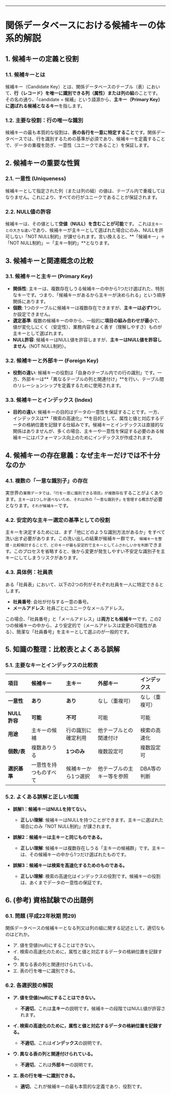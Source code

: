 ***

# 関係データベースにおける候補キーの体系的解説

## 1. 候補キーの定義と役割

### 1.1. 候補キーとは
候補キー（Candidate Key）とは、関係データベースのテーブル（表）において、**行（レコード）を唯一に識別できる列（属性）または列の組**のことです。
その名の通り、「candidate = 候補」という語源から、**主キー（Primary Key）に選ばれる候補となるキー**を指します。

### 1.2. 主要な役割：行の唯一な識別
候補キーの最も本質的な役割は、**表の各行を一意に特定すること**です。関係データベースでは、行を識別するための基準が必須であり、候補キーを定義することで、データの重複を防ぎ、一意性（ユニークであること）を保証します。

## 2. 候補キーの重要な性質
### 2.1. 一意性 (Uniqueness)
候補キーとして指定された列（または列の組）の値は、テーブル内で重複してはなりません。これにより、すべての行がユニークであることが保証されます。

### 2.2. NULL値の許容
候補キーは、その値として**空値（NULL）を含むことが可能**です。
これは`主キーとの大きな違い`であり、候補キーが主キーとして選ばれた場合にのみ、NULLを許可しない「NOT NULL制約」が課せられます。言い換えると、**「候補キー」＋「NOT NULL制約」＝「主キー制約」**となります。

## 3. 候補キーと関連概念の比較
### 3.1. 候補キーと主キー (Primary Key)
*   **関係性**: 主キーは、複数存在しうる候補キーの中から1つだけ選ばれた、特別なキーです。つまり、「候補キーがあるから主キーが決められる」という順序関係にあります。
*   **個数**: 1つのテーブルに候補キーは複数存在できますが、**主キーは必ず1つ**しか設定できません。
*   **選定基準**: 複数の候補キーの中から、一般的に**項目の組み合わせが最小**で、値が変化しにくく（安定性）、業務内容をよく表す（理解しやすさ）ものが主キーとして選ばれます。
*   **NULL許容**: 候補キーはNULL値を許容しますが、**主キーはNULL値を許容しません**（NOT NULL制約）。

### 3.2. 候補キーと外部キー (Foreign Key)
*   **役割の違い**: 候補キーの役割は「自身のテーブル内での行の識別」です。一方、外部キーは**「異なるテーブルの列と関連付け」**を行い、テーブル間のリレーションシップを定義するために使用されます。

### 3.3. 候補キーとインデックス (Index)
*   **目的の違い**: 候補キーの目的はデータの一意性を保証することです。一方、インデックスは**「検索の高速化」**を目的として、属性と値と対応するデータの格納位置を記録する仕組みです。候補キーとインデックスは直接的な関係はありませんが、多くの場合、主キーや一意性を保証する必要のある候補キーにはパフォーマンス向上のためにインデックスが作成されます。

## 4. 候補キーの存在意義：なぜ主キーだけでは不十分なのか

### 4.1. 複数の「一意な識別子」の存在
実世界の`業務データでは、「行を一意に識別できる項目」が複数存在`することがよくあります。`主キーは1つしか選べないため、それ以外の「一意な識別子」を管理する概念`が必要となります。`それが候補キー`です。

### 4.2. 安定的な主キー選定の基準としての役割
主キーを決定するためには、まず「他にどのような識別方法があるか」をすべて洗い出す必要があります。この洗い出しの結果が候補キー群です。
`候補キーを整理・比較検討することで、どのキーが最も安定的で主キーとしてふさわしいかを判断`できます。このプロセスを省略すると、後から変更が発生しやすい不安定な識別子を主キーにしてしまうリスクがあります。

### 4.3. 具体例：社員表
ある「社員表」において、以下の2つの列がそれぞれ社員を一人に特定できるとします。
*   **社員番号**: 会社が付与する一意の番号。
*   **メールアドレス**: 社員ごとにユニークなメールアドレス。

この場合、「社員番号」と「メールアドレス」は**両方とも候補キー**です。この2つの候補キーの中から、より安定的で（メールアドレスは変更の可能性がある）、簡潔な「社員番号」を主キーとして選ぶのが一般的です。

## 5. 知識の整理：比較表とよくある誤解

### 5.1. 主要なキーとインデックスの比較表

| 項目 | 候補キー | 主キー | 外部キー | インデックス |
| :--- | :--- | :--- | :--- | :--- |
| **一意性** | **あり** | **あり** | なし（重複可） | なし（重複可） |
| **NULL許容** | **可能** | **不可** | 可能 | 可能 |
| **用途** | 主キーの候補 | 行の識別に確定利用 | 他テーブルとの関連付け | 検索の高速化 |
| **個数/表** | 複数ありうる | **1つのみ** | 複数設定可 | 複数設定可 |
| **選択基準** | 一意性を持つものすべて | 候補キーから1つ選択 | 他テーブルの主キー等を参照 | DBA等の判断 |

### 5.2. よくある誤解と正しい知識
*   **誤解1：候補キーはNULLを持てない。**
    *   **正しい理解**: 候補キーはNULLを持つことができます。主キーに選ばれた場合にのみ「NOT NULL制約」が課されます。

*   **誤解2：候補キーは主キーと同じものである。**
    *   **正しい理解**: 候補キーは複数存在しうる「主キーの候補群」です。主キーは、その候補キーの中から1つだけ選ばれたものです。

*   **誤解3：候補キーは検索を高速化するためのものである。**
    *   **正しい理解**: 検索の高速化はインデックスの役割です。候補キーの役割は、あくまでデータの一意性の保証です。

## 6. (参考) 資格試験での出題例

### 6.1. 問題 (平成22年秋期 問29)
関係データベースの候補キーとなる列又は列の組に関する記述として，適切なものはどれか。

*   ア. 値を空値(null)にすることはできない。
*   イ. 検索の高速化のために，属性と値と対応するデータの格納位置を記録する。
*   ウ. 異なる表の列と関連付けられている。
*   エ. 表の行を唯一に識別できる。

### 6.2. 各選択肢の解説

*   **ア. 値を空値(null)にすることはできない。**
    *   **不適切**。これは**主キー**の説明です。候補キーの段階ではNULL値が許容されます。

*   **イ. 検索の高速化のために，属性と値と対応するデータの格納位置を記録する。**
    *   **不適切**。これは**インデックス**の説明です。

*   **ウ. 異なる表の列と関連付けられている。**
    *   **不適切**。これは**外部キー**の説明です。

*   **エ. 表の行を唯一に識別できる。**
    *   **適切**。これが候補キーの最も本質的な定義であり、役割です。